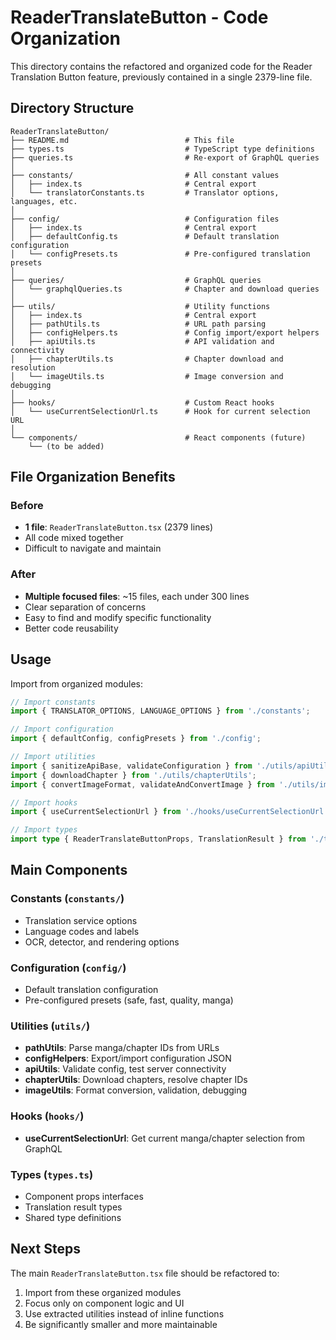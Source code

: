 # ReaderTranslateButton - Code Organization

This directory contains the refactored and organized code for the Reader Translation Button feature, previously contained in a single 2379-line file.

## Directory Structure

```
ReaderTranslateButton/
├── README.md                          # This file
├── types.ts                           # TypeScript type definitions
├── queries.ts                         # Re-export of GraphQL queries
│
├── constants/                         # All constant values
│   ├── index.ts                       # Central export
│   └── translatorConstants.ts         # Translator options, languages, etc.
│
├── config/                            # Configuration files
│   ├── index.ts                       # Central export
│   ├── defaultConfig.ts               # Default translation configuration
│   └── configPresets.ts               # Pre-configured translation presets
│
├── queries/                           # GraphQL queries
│   └── graphqlQueries.ts              # Chapter and download queries
│
├── utils/                             # Utility functions
│   ├── index.ts                       # Central export
│   ├── pathUtils.ts                   # URL path parsing
│   ├── configHelpers.ts               # Config import/export helpers
│   ├── apiUtils.ts                    # API validation and connectivity
│   ├── chapterUtils.ts                # Chapter download and resolution
│   └── imageUtils.ts                  # Image conversion and debugging
│
├── hooks/                             # Custom React hooks
│   └── useCurrentSelectionUrl.ts      # Hook for current selection URL
│
└── components/                        # React components (future)
    └── (to be added)
```

## File Organization Benefits

### Before
- **1 file**: `ReaderTranslateButton.tsx` (2379 lines)
- All code mixed together
- Difficult to navigate and maintain

### After
- **Multiple focused files**: ~15 files, each under 300 lines
- Clear separation of concerns
- Easy to find and modify specific functionality
- Better code reusability

## Usage

Import from organized modules:

```typescript
// Import constants
import { TRANSLATOR_OPTIONS, LANGUAGE_OPTIONS } from './constants';

// Import configuration
import { defaultConfig, configPresets } from './config';

// Import utilities
import { sanitizeApiBase, validateConfiguration } from './utils/apiUtils';
import { downloadChapter } from './utils/chapterUtils';
import { convertImageFormat, validateAndConvertImage } from './utils/imageUtils';

// Import hooks
import { useCurrentSelectionUrl } from './hooks/useCurrentSelectionUrl';

// Import types
import type { ReaderTranslateButtonProps, TranslationResult } from './types';
```

## Main Components

### Constants (`constants/`)
- Translation service options
- Language codes and labels
- OCR, detector, and rendering options

### Configuration (`config/`)
- Default translation configuration
- Pre-configured presets (safe, fast, quality, manga)

### Utilities (`utils/`)
- **pathUtils**: Parse manga/chapter IDs from URLs
- **configHelpers**: Export/import configuration JSON
- **apiUtils**: Validate config, test server connectivity
- **chapterUtils**: Download chapters, resolve chapter IDs
- **imageUtils**: Format conversion, validation, debugging

### Hooks (`hooks/`)
- **useCurrentSelectionUrl**: Get current manga/chapter selection from GraphQL

### Types (`types.ts`)
- Component props interfaces
- Translation result types
- Shared type definitions

## Next Steps

The main `ReaderTranslateButton.tsx` file should be refactored to:
1. Import from these organized modules
2. Focus only on component logic and UI
3. Use extracted utilities instead of inline functions
4. Be significantly smaller and more maintainable

